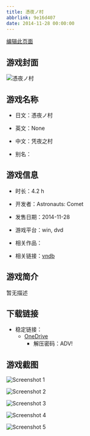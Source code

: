```yaml
---
title: 憑夜ノ村
abbrlink: 9e16d407
date: 2014-11-28 00:00:00
---
```

[编辑此页面](https://github.com/ACG-3/ADV3-source/blob/main/source/_posts/games/%E6%86%91%E5%A4%9C%E3%83%8E%E6%9D%91.md)

## 游戏封面

![憑夜ノ村](https://pan.timero.xyz/d/onedrive/img_lib_001/%E6%86%91%E5%A4%9C%E3%83%8E%E6%9D%91_cover.avif)


## 游戏名称

- 日文：憑夜ノ村
- 英文：None
- 中文：凭夜之村

- 别名：


## 游戏信息

- 时长：4.2 h
- 开发者：Astronauts: Comet
- 发售日期：2014-11-28
- 游戏平台：win, dvd
- 相关作品：

- 相关链接：[vndb](https://vndb.org/v15697)


## 游戏简介

暂无描述


## 下载链接

- 稳定链接：
    - [OneDrive](https://pan.timero.xyz/onedrive/adv_lib_001/%E6%86%91%E5%A4%9C%E3%83%8E%E6%9D%91)
        - 解压密码：ADV!



## 游戏截图


![Screenshot 1](https://pan.timero.xyz/d/onedrive/img_lib_001/%E6%86%91%E5%A4%9C%E3%83%8E%E6%9D%91_Screenshot_1.avif)

![Screenshot 2](https://pan.timero.xyz/d/onedrive/img_lib_001/%E6%86%91%E5%A4%9C%E3%83%8E%E6%9D%91_Screenshot_2.avif)

![Screenshot 3](https://pan.timero.xyz/d/onedrive/img_lib_001/%E6%86%91%E5%A4%9C%E3%83%8E%E6%9D%91_Screenshot_3.avif)

![Screenshot 4](https://pan.timero.xyz/d/onedrive/img_lib_001/%E6%86%91%E5%A4%9C%E3%83%8E%E6%9D%91_Screenshot_4.avif)

![Screenshot 5](https://pan.timero.xyz/d/onedrive/img_lib_001/%E6%86%91%E5%A4%9C%E3%83%8E%E6%9D%91_Screenshot_5.avif)

